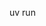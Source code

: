 uv
run <script> = run the script with .venv and batteries 
init = batteries on exisiting project
init --app <package> = new app
add <package> = add packages
add -r requirements.txt = install all existing packages
tree = list the dependency tree
remove <package> = remove a package
sync = sync up from the uv.lock file

uvx <package> = install a system wide package a.k.a tool
uv tool run ruff
uv tool install ruff
uv tool remove <tool>
